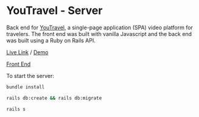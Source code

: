 # YouTravel - Server

Back end for [YouTravel](https://github.com/jeffreyc86/youtravel-demo/), a single-page application (SPA) video platform for travelers. The front end was built with vanilla Javascript and the back end was built using a Ruby on Rails API.

[Live Link](https://youtravel.netlify.app/) / [Demo](https://www.loom.com/share/7fd0bb35571a4eb8bfdef9d2c4ea1c3e)

[Front End](https://github.com/jeffreyc86/youtravel-frontend)

To start the server:

```bash
bundle install
```

```bash
rails db:create && rails db:migrate
```

```bash
rails s
```